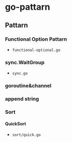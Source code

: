 # go-pattarn

## Pattarn

### Functional Option Pattarn
- `functional-optional.go`

### sync.WaitGroup
- `sync.go`

### goroutine&channel

### append string

### Sort

#### QuickSort
- `sort/quick.go`
